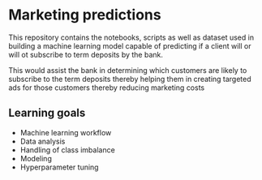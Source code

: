 # Marketing predictions
This repository contains the notebooks, scripts as well as dataset used in building a machine learning model capable of predicting if a client will or will ot subscribe to term deposits by the bank.

This would assist the bank in determining which customers are likely to subscribe to the term deposits thereby helping them in creating targeted ads for those customers thereby reducing marketing costs

## Learning goals
- Machine learning workflow
- Data analysis
- Handling of class imbalance
- Modeling
- Hyperparameter tuning
